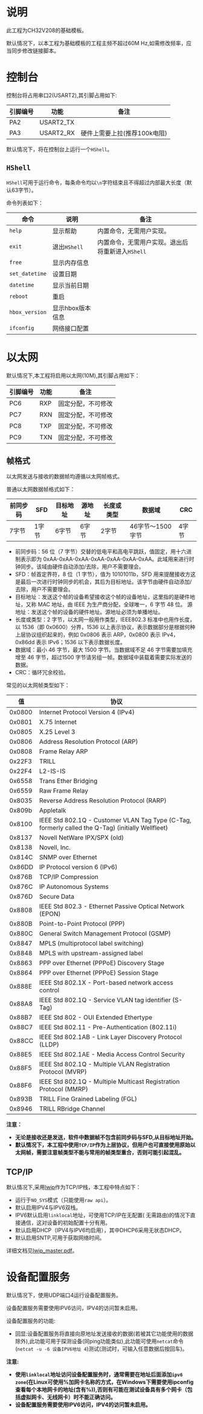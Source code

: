 # 说明

此工程为CH32V208的基础模板。

默认情况下，以本工程为基础模板的工程主频不超过60M Hz,如需修改频率，应当同步修改链接脚本。

# 控制台

控制台将占用串口2(USART2),其引脚占用如下:

| 引脚编号 | 功能      | 备注                         |
| -------- | --------- | ---------------------------- |
| PA2      | USART2_TX |                              |
| PA3      | USART2_RX | 硬件上需要上拉(推荐100k电阻) |

默认情况下，将在控制台上运行一个`HShell`。

## `HShell`

`HShell`可用于运行命令，每条命令均以`\n`字符结束且不得超过内部最大长度（默认63字节）。

命令列表如下：

| 命令           | 说明             | 备注                                             |
| -------------- | ---------------- | ------------------------------------------------ |
| `help`         | 显示帮助         | 内置命令，无需用户实现。                         |
| `exit`         | 退出`HShell`     | 内置命令，无需用户实现。退出后将重新进入`HShell` |
| `free`         | 显示内存信息     |                                                  |
| `set_datetime` | 设置日期         |                                                  |
| `datetime`     | 显示当前日期     |                                                  |
| `reboot`       | 重启             |                                                  |
| `hbox_version` | 显示hbox版本信息 |                                                  |
| `ifconfig`     | 网络接口配置     |                                                  |



# 以太网

默认情况下,本工程将启用以太网(10M),其引脚占用如下：

| 引脚编号 | 功能 | 备注               |
| -------- | ---- | ------------------ |
| PC6      | RXP  | 固定分配，不可修改 |
| PC7      | RXN  | 固定分配，不可修改 |
| PC8      | TXP  | 固定分配，不可修改 |
| PC9      | TXN  | 固定分配，不可修改 |

## 帧格式

以太网发送与接收的数据帧均遵循以太网帧格式。

普通以太网数据帧格式如下：

| 前同步码 | SFD   | 目标地址 | 源地址 | 长度或类型 | 数据域           | CRC   |
| -------- | ----- | -------- | ------ | ---------- | ---------------- | ----- |
| 7字节    | 1字节 | 6字节    | 6字节  | 2字节      | 46字节～1500字节 | 4字节 |

- 
  前同步码：56 位（7 字节）交替的低电平和高电平跳跃，值固定，用十六进制表示即为 0xAA-0xAA-0xAA-0xAA-0xAA-0xAA-0xAA。此域用来进行时钟同步。该域由硬件自动添加/去除，用户不需要理会。
- SFD：帧首定界符，8 位（1 字节），值为 10101011b，SFD 用来提醒接收方这是最后一次进行时钟同步的机会，其后为目标地址。该字节由硬件自动添加/去除，用户不需要理会。
- 目标地址：发送这个帧的设备希望接收这个帧的设备地址，这里指的是硬件地址，又称 MAC 地址，由 IEEE 为生产商分配，全球唯一，6 字节 48 位。
  源地址：发送这个帧的设备的硬件地址。源地址必须为单播地址。
- 长度或类型：2 字节，以太网一般用作类型，IEEE802.3 标准中也用作长度，以 1536（即 0x0600）分界，1536 以上表示协议，表示数据部分是根据何种上层协议组织起来的，例如 0x0806 表示 ARP，0x0800 表示 IPv4，0x86dd 表示 IPv6；1536 以下表示数据长度。
- 数据域：最小 46 字节，最大 1500 字节。当数据域不足 46 字节需要加填充增至 46 字节，超过1500 字节请另组一帧。数据域中装载着需要实际发送的数据。
- CRC：循环冗余校验。

常见的以太网帧类型如下：

| 值 | 协议 |
| ------------ | ----------------------------------------------------------------------------------------------------------------------------- |
| 0x0800 | Internet Protocol Version 4 (IPv4) |
| 0x0801 | X.75 Internet |
| 0x0805 | X.25 Level 3 |
| 0x0806 | Address Resolution Protocol (ARP) |
| 0x0808 | Frame Relay ARP |
| 0x22F3 | TRILL |
| 0x22F4 | L2-IS-IS |
| 0x6558 |Trans Ether Bridging|
| 0x6559 |Raw Frame Relay|
| 0x8035 | Reverse Address Resolution Protocol (RARP) |
| 0x809b |Appletalk|
| 0x8100 |IEEE Std 802.1Q - Customer VLAN Tag Type (C-Tag, formerly called the Q-Tag) (initially Wellfleet)|
| 0x8137 |Novell NetWare IPX/SPX (old)|
| 0x8138 |Novell, Inc.|
| 0x814C |SNMP over Ethernet|
| 0x86DD |IP Protocol version 6 (IPv6)|
| 0x876B |TCP/IP Compression|
| 0x876C |IP Autonomous Systems|
| 0x876D |Secure Data|
| 0x8808 |IEEE Std 802.3 - Ethernet Passive Optical Network (EPON)|
| 0x880B |Point-to-Point Protocol (PPP)|
| 0x880C |General Switch Management Protocol (GSMP)|
| 0x8847 |MPLS (multiprotocol label switching)|
| 0x8848 |MPLS with upstream-assigned label|
| 0x8863 |PPP over Ethernet (PPPoE) Discovery Stage|
| 0x8864 |PPP over Ethernet (PPPoE) Session Stage|
| 0x888E |IEEE Std 802.1X - Port-based network access control|
| 0x88A8 |IEEE Std 802.1Q - Service VLAN tag identifier (S-Tag)|
| 0x88B7 |IEEE Std 802 - OUI Extended Ethertype|
| 0x88C7 |IEEE Std 802.11 - Pre-Authentication (802.11i)|
| 0x88CC |IEEE Std 802.1AB - Link Layer Discovery Protocol (LLDP)|
| 0x88E5 |IEEE Std 802.1AE - Media Access Control Security|
| 0x88F5 |IEEE Std 802.1Q - Multiple VLAN Registration Protocol (MVRP)|
| 0x88F6 |IEEE Std 802.1Q - Multiple Multicast Registration Protocol (MMRP)|
| 0x893B |TRILL Fine Grained Labeling (FGL)|
| 0x8946 |TRILL RBridge Channel|

**注意：**

- **无论是接收还是发送，软件中数据帧不包含前同步码与SFD,从目标地址开始。**
- **默认情况下，本工程中使用`TCP/IP`作为上层协议，但用户也可直接使用原始以太网帧，需要注意帧类型不能与常用的帧类型重合，否则可能引起混乱。**

## TCP/IP

默认情况下,采用[lwip](https://savannah.nongnu.org/projects/lwip/)作为TCP/IP栈，本工程中特点如下：

- 运行于`NO_SYS`模式（只能使用`raw api`）。
- 默认启用IPV4与IPV6双栈。
- IPV6默认启用`linklocal`地址，可使用TCP/IP在无配置( 无需路由)的情况下直接通信，这对设备的初始配置十分有用。
- 默认启用DHCP（IPV4与IPV6均启用），其中DHCP6采用无状态DHCP。
- 默认启用SNTP,可用于获取网络时间。

详细文档见[lwip_master.pdf](../../Doc/lwip_master.pdf)。

# 设备配置服务

默认情况下，使用UDP端口4运行设备配置服务。

设备配置服务需要使用IPV6访问，IPV4的访问暂未启用。

设备配置服务的功能:

- 回显:设备配置服务将直接向原地址发送接收的数据(若被其它功能使用的数据除外),此功能可用于探测设备(同ping功能类似),此功能可使用`netcat`命令(`netcat -u -6 设备IPV6地址 4`)测试(测试时，可输入任意数据后按回车)。



**注意:**

- **使用`linklocal`地址访问设备配置服务时，通常需要在地址后面添加`ipv6 zone`(在Linux可使用%加网卡名称的方式，在Windows下需要使用ipconfig查看每个本地网卡的地址(含有%)),否则有可能在测试设备具有多个网卡（包括虚拟网卡、无线网卡）时不能正确访问。**
- **设备配置服务需要使用IPV6访问，IPV4的访问暂未启用。**